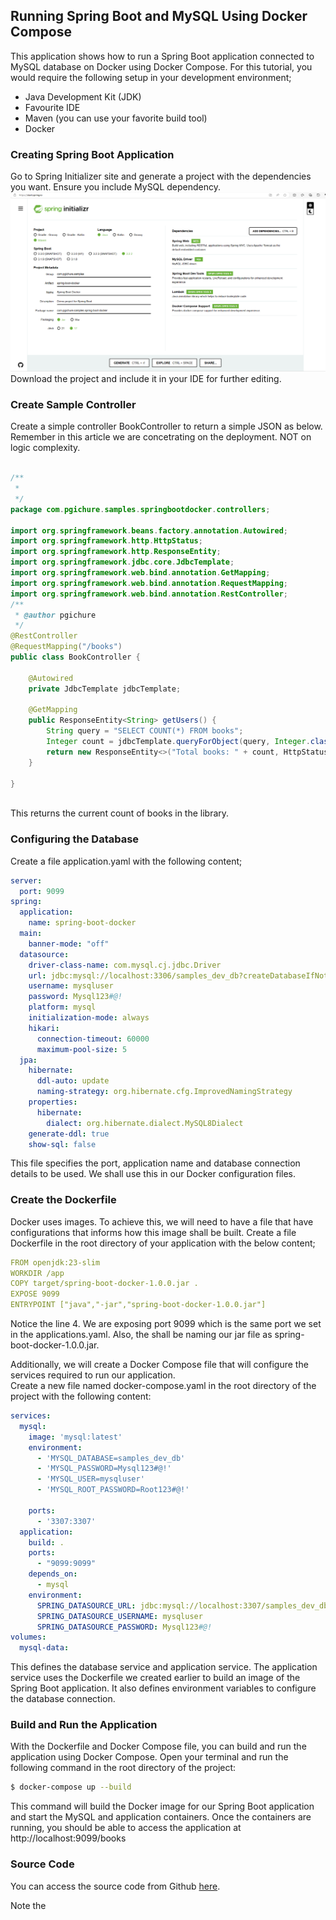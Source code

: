 ## Running Spring Boot and MySQL Using Docker Compose

This application shows how to run a Spring Boot application connected to MySQL database on Docker using Docker Compose.
For this tutorial, you would require the following setup in your development environment;  
-  Java Development Kit (JDK)  
-  Favourite IDE  
-  Maven (you can use your favorite build tool)   
-  Docker   

### Creating Spring Boot Application
Go to Spring Initializer site and generate a project with the dependencies you want. Ensure you include MySQL dependency.  
![Spring Initializer](resources/starter.png)  
Download the project and include it in your IDE for further editing.  

### Create Sample Controller
Create a simple controller BookController to return a simple JSON as below. Remember in this article we are concetrating on the deployment. NOT on logic complexity.  

```java

/**
 * 
 */
package com.pgichure.samples.springbootdocker.controllers;

import org.springframework.beans.factory.annotation.Autowired;
import org.springframework.http.HttpStatus;
import org.springframework.http.ResponseEntity;
import org.springframework.jdbc.core.JdbcTemplate;
import org.springframework.web.bind.annotation.GetMapping;
import org.springframework.web.bind.annotation.RequestMapping;
import org.springframework.web.bind.annotation.RestController;
/**
 * @author pgichure
 */
@RestController
@RequestMapping("/books")
public class BookController {
	
	@Autowired
    private JdbcTemplate jdbcTemplate;
	
	@GetMapping
    public ResponseEntity<String> getUsers() {
        String query = "SELECT COUNT(*) FROM books";
        Integer count = jdbcTemplate.queryForObject(query, Integer.class);
        return new ResponseEntity<>("Total books: " + count, HttpStatus.OK);
    }

}



```
This returns the current count of books in the library.  

### Configuring the Database
Create a file application.yaml with the following content;  

```yaml
server:
  port: 9099
spring:   
  application:
    name: spring-boot-docker
  main:
    banner-mode: "off"
  datasource:
    driver-class-name: com.mysql.cj.jdbc.Driver
    url: jdbc:mysql://localhost:3306/samples_dev_db?createDatabaseIfNotExist=true&useSSL=false&allowPublicKeyRetrieval=true
    username: mysqluser
    password: Mysql123#@!
    platform: mysql
    initialization-mode: always
    hikari:
      connection-timeout: 60000
      maximum-pool-size: 5
  jpa:
    hibernate:
      ddl-auto: update  
      naming-strategy: org.hibernate.cfg.ImprovedNamingStrategy
    properties:
      hibernate:
        dialect: org.hibernate.dialect.MySQL8Dialect
    generate-ddl: true
    show-sql: false
```
    
This file specifies the port, application name and database connection details to be used. We shall use this in our Docker configuration files.  

### Create the Dockerfile
Docker uses images. To achieve this, we will need to have a file that have configurations that informs how this image shall be built. Create a file Dockerfile in the root directory of your application with the below content;

```yaml
FROM openjdk:23-slim
WORKDIR /app
COPY target/spring-boot-docker-1.0.0.jar .
EXPOSE 9099
ENTRYPOINT ["java","-jar","spring-boot-docker-1.0.0.jar"]
```
Notice the line 4. We are exposing port 9099 which is the same port we set in the applications.yaml. Also, the shall be naming our jar file as spring-boot-docker-1.0.0.jar.  

Additionally, we will create a Docker Compose file that will configure the services required to run our application.  
Create a new file named docker-compose.yaml in the root directory of the project with the following content:  

```yaml
services:
  mysql:
    image: 'mysql:latest'
    environment:
      - 'MYSQL_DATABASE=samples_dev_db'
      - 'MYSQL_PASSWORD=Mysql123#@!'
      - 'MYSQL_USER=mysqluser'
      - 'MYSQL_ROOT_PASSWORD=Root123#@!'
      
    ports:
      - '3307:3307'
  application:
    build: .
    ports:
      - "9099:9099"
    depends_on:
      - mysql
    environment:
      SPRING_DATASOURCE_URL: jdbc:mysql://localhost:3307/samples_dev_db?createDatabaseIfNotExist=true&useSSL=false&allowPublicKeyRetrieval=true
      SPRING_DATASOURCE_USERNAME: mysqluser
      SPRING_DATASOURCE_PASSWORD: Mysql123#@!
volumes:
  mysql-data:
```
This defines the database service and application service.
The application service uses the Dockerfile we created earlier to build an image of the Spring Boot application. It also defines environment variables to configure the database connection.

### Build and Run the Application
With the Dockerfile and Docker Compose file, you can build and run the application using Docker Compose. Open your terminal and run the following command in the root directory of the project:

```bash 
$ docker-compose up --build
```

This command will build the Docker image for our Spring Boot application and start the MySQL and application containers. Once the containers are running, you should be able to access the application at http://localhost:9099/books

### Source Code
You can access the source code from Github [here](https://github.com/gichure/spring-boot-app-docker.git).

Note the 